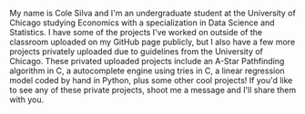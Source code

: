 My name is Cole Silva and I'm an undergraduate student at the University of Chicago studying Economics with a 
specialization in Data Science and Statistics. I have some of the projects I've worked on outside of the 
classroom uploaded on my GitHub page publicly, but I also have a few more projects privately uploaded due to
guidelines from the University of Chicago. These privated uploaded projects include an A-Star Pathfinding
algorithm in C, a autocomplete engine using tries in C, a linear regression model coded by hand in Python, 
plus some other cool projects! If you'd like to see any of these private projects, shoot me a message and I'll
share them with you. 
